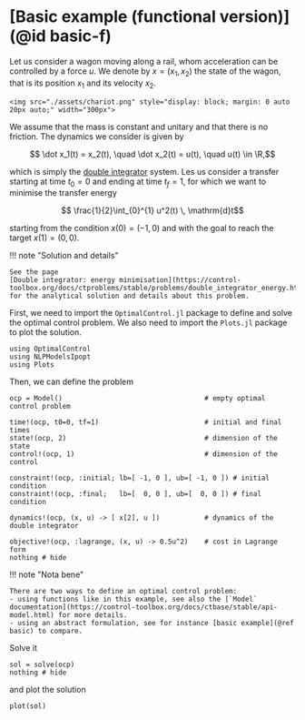 # [Basic example (functional version)](@id basic-f)

Let us consider a wagon moving along a rail, whom acceleration can be controlled by a force $u$.
We denote by $x = (x_1, x_2)$ the state of the wagon, that is its position $x_1$ and its velocity $x_2$.

```@raw html
<img src="./assets/chariot.png" style="display: block; margin: 0 auto 20px auto;" width="300px">
```

We assume that the mass is constant and unitary and that there is no friction. The dynamics we consider is given by

```math
    \dot x_1(t) = x_2(t), \quad \dot x_2(t) = u(t), \quad u(t) \in \R,
```

which is simply the [double integrator](https://en.wikipedia.org/w/index.php?title=Double_integrator&oldid=1071399674) system.
Les us consider a transfer starting at time $t_0 = 0$ and ending at time $t_f = 1$, for which we want to minimise the transfer energy

```math
    \frac{1}{2}\int_{0}^{1} u^2(t) \, \mathrm{d}t
```

starting from the condition $x(0) = (-1, 0)$ and with the goal to reach the target $x(1) = (0, 0)$.

!!! note "Solution and details"

    See the page 
    [Double integrator: energy minimisation](https://control-toolbox.org/docs/ctproblems/stable/problems/double_integrator_energy.html#DIE) 
    for the analytical solution and details about this problem.

First, we need to import the `OptimalControl.jl` package to define and solve the optimal control problem. We also need to import the `Plots.jl` package to plot the solution.

```@example main
using OptimalControl
using NLPModelsIpopt
using Plots
```

Then, we can define the problem

```@example main
ocp = Model()                                   # empty optimal control problem

time!(ocp, t0=0, tf=1)                          # initial and final times
state!(ocp, 2)                                  # dimension of the state
control!(ocp, 1)                                # dimension of the control

constraint!(ocp, :initial; lb=[ -1, 0 ], ub=[ -1, 0 ]) # initial condition
constraint!(ocp, :final;   lb=[  0, 0 ], ub=[  0, 0 ]) # final condition

dynamics!(ocp, (x, u) -> [ x[2], u ])           # dynamics of the double integrator

objective!(ocp, :lagrange, (x, u) -> 0.5u^2)    # cost in Lagrange form
nothing # hide
```

!!! note "Nota bene"

    There are two ways to define an optimal control problem:
    - using functions like in this example, see also the [`Model` documentation](https://control-toolbox.org/docs/ctbase/stable/api-model.html) for more details.
    - using an abstract formulation, see for instance [basic example](@ref basic) to compare.

Solve it

```@example main
sol = solve(ocp)
nothing # hide
```

and plot the solution

```@example main
plot(sol)
```

